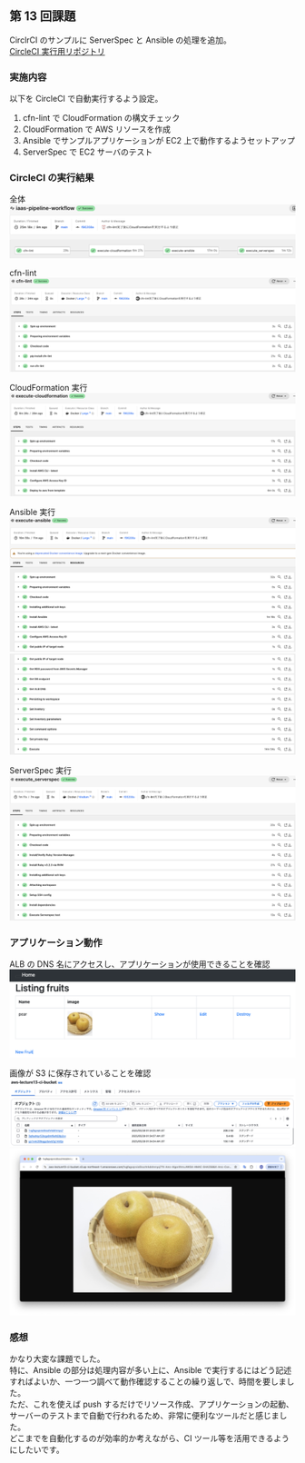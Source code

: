 ## 第 13 回課題

CirclrCI のサンプルに ServerSpec と Ansible の処理を追加。  
[CircleCI 実行用リポジトリ](https://github.com/rinna-kawaguchi/circleci-ansible-test)

### 実施内容

以下を CircleCI で自動実行するよう設定。

1. cfn-lint で CloudFormation の構文チェック
2. CloudFormation で AWS リソースを作成
3. Ansible でサンプルアプリケーションが EC2 上で動作するようセットアップ
4. ServerSpec で EC2 サーバのテスト

### CircleCI の実行結果

全体
![circleci_all](image/circleci_all.png)

cfn-lint
![cfn_lint](image/circleci_cfn-lint.png)

CloudFormation 実行
![cloudformation](image/circleci_cloudformation.png)

Ansible 実行
![ansible1](image/circleci_ansible1.png)
![ansible2](image/circleci_ansible2.png)

ServerSpec 実行
![serverspec](image/circleci_serverspec.png)

### アプリケーション動作

ALB の DNS 名にアクセスし、アプリケーションが使用できることを確認
![app](image/app_home.png)

画像が S3 に保存されていることを確認
![s3_list](image/s3_list.png)
![s3_pear](image/s3_pear.png)

### 感想

かなり大変な課題でした。  
特に、Ansible の部分は処理内容が多い上に、Ansible で実行するにはどう記述すればよいか、一つ一つ調べて動作確認することの繰り返しで、時間を要しました。  
ただ、これを使えば push するだけでリソース作成、アプリケーションの起動、サーバーのテストまで自動で行われるため、非常に便利なツールだと感じました。  
どこまでを自動化するのが効率的か考えながら、CI ツール等を活用できるようにしたいです。
